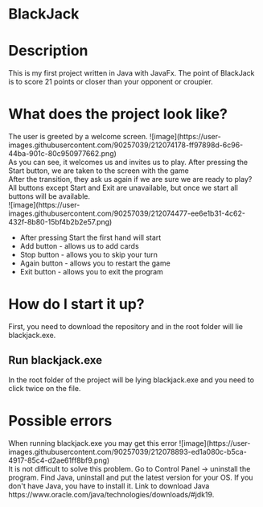 # BlackJack

<h1>Description</h1>

This is my first project written in Java with JavaFx. The point of BlackJack is to score 21 points or closer than your opponent or croupier. 

<h1>What does the project look like?</h1>
The user is greeted by a welcome screen.
![image](https://user-images.githubusercontent.com/90257039/212074178-ff97898d-6c96-44ba-901c-80c950977662.png)
<br>
As you can see, it welcomes us and invites us to play. After pressing the Start button, we are taken to the screen with the game
<br>
After the transition, they ask us again if we are sure we are ready to play?
All buttons except Start and Exit are unavailable, but once we start all buttons will be available.
<br>
![image](https://user-images.githubusercontent.com/90257039/212074477-ee6e1b31-4c62-432f-8b80-15bf4b2b2e57.png)

<ul>
  <li>After pressing Start the first hand will start</li>
  <li>Add button - allows us to add cards</li>
  <li>Stop button - allows you to skip your turn</li>
  <li>Again button - allows you to restart the game</li>
  <li>Exit button - allows you to exit the program</li>
</ul>

<h1>How do I start it up?</h1>
First, you need to download the repository and in the root folder will lie blackjack.exe.
<h2>Run blackjack.exe</h2>
In the root folder of the project will be lying blackjack.exe and you need to click twice on the file.
<h1>Possible errors</h1>
When running blackjack.exe you may get this error
![image](https://user-images.githubusercontent.com/90257039/212078893-ed1a080c-b5ca-4917-85c4-d2ae61ff8bf9.png)
<br>
It is not difficult to solve this problem. Go to Control Panel -> uninstall the program. Find Java, uninstall and put the latest version for your OS. If you don't have Java, you have to install it. Link to download Java https://www.oracle.com/java/technologies/downloads/#jdk19.



